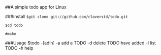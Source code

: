 ##A simple todo app for Linux

###install
`$git clone git://github.com/cloverstd/todo.git`

`$cd todo`

`#make`

###Usage
    $todo -[adlh]
    -a    add a TODO
    -d    delete TODO have added
    -l    list TODO
    -h    help




